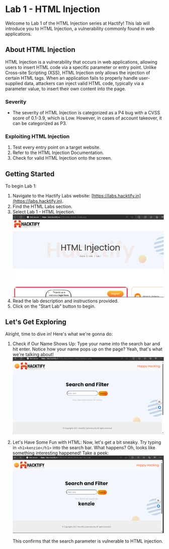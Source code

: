 # Lab 1 - HTML Injection

Welcome to Lab 1 of the HTML Injection series at Hactify! This lab will introduce you to HTML Injection, a vulnerability commonly found in web applications.

## About HTML Injection
HTML Injection is a vulnerability that occurs in web applications, allowing users to insert HTML code via a specific parameter or entry point. Unlike Cross-site Scripting (XSS), HTML Injection only allows the injection of certain HTML tags. When an application fails to properly handle user-supplied data, attackers can inject valid HTML code, typically via a parameter value, to insert their own content into the page.

### Severity
- The severity of HTML Injection is categorized as a P4 bug with a CVSS score of 0.1-3.9, which is Low. However, in cases of account takeover, it can be categorized as P3.

### Exploiting HTML Injection
1. Test every entry point on a target website.
2. Refer to the HTML Injection Documentation.
3. Check for valid HTML Injection onto the screen.

## Getting Started
To begin Lab 1:
1. Navigate to the Hactify Labs website: [https://labs.hacktify.in](https://labs.hacktify.in).
2. Find the HTML Labs section.
3. Select Lab 1 - HTML Injection.
   ![Lab 1](lab1intro.png)
4. Read the lab description and instructions provided.
5. Click on the "Start Lab" button to begin.

## Let's Get Exploring
Alright, time to dive in! Here's what we're gonna do:
1. Check if Our Name Shows Up: Type your name into the search bar and hit enter. Notice how your name pops up on the page? Yeah, that's what we're talking about!
   ![Lab 1](searchkenzie.png)
2. Let's Have Some Fun with HTML: Now, let's get a bit sneaky. Try typing in `<h1>kenzie</h1>` into the search bar. What happens? Oh, looks like something interesting happened! Take a peek:
   ![Lab 1](htmlkenzie.png)

   This confirms that the search parameter is vulnerable to HTML injection.

